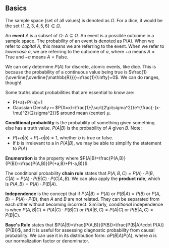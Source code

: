 ## Basics

The sample space (set of all values) is denoted as $\Omega$. For a dice, it would be the set $\{1,2,3,4,5,6\}\in\Omega$. 

An **event** $A$ is a subset of $\Omega$: $A\subseteq\Omega$. An event is a possible outcome in a sample space. The probability of an event is denoted as P(A). When we refer to *capital* $A$, this means we are referring to the event. When we refer to *lowercase* $a$, we are referring to the outcome of $a$, where $+a$ means $A=\text{True}$ and $-a$ means $A=\text{False}$. 

We can only determine $P(A)$ for discrete, atomic events, like dice. This is because the probability of a continuous value being true is $\frac{1}{\overline{\overline{\mathbb{R}}}}=\frac{1}{\infty}=0$. We can do ranges, though!

Some truths about probabilities that are essential to know are:
- P(+a)+P(-a)=1
- Gaussian Density $\mapsto$ $P(X=x)=\frac{1}{\sqrt{2\pi\sigma^2}}e^{\frac{-(x-\mu)^2}{2\sigma^2}}$ around mean (center) $\mu$.

**Conditional probability** is the probability of something given something else has a truth value. $P(A|B)$ is the probability of $A$ given $B$. Note:
- $P(+a|b)+P(-a|b)=1$, whether $b$ is true or false. 
- If $b$ is irrelevant to a in $P(A|B)$, we may be able to simplify the statement to $P(A)$

**Enumeration** is the property where $P(A|B)=\frac{P(A,B)}{P(B)}=\frac{P(A,B)}{P(+a,B)+P(-a,B)}$. 

The conditional probability **chain rule** states that $P(A,B,C)=P(A)\cdot P(B,C|A)=P(A)\cdot P(B|C)\cdot P(C|A,B)$. We can also apply the **product rule**, which is $P(A,B)=P(A)\cdot P(B|A)$. 

**Independence** is the concept that if $P(A|B)=P(A)$ or $P(B|A)=P(B)$ or $P(A,B)=P(A)\cdot P(B)$, then $A$ and $B$ are not related. They can be separated from each other without becoming incorrect. Similarly, *conditional* independence is when $P(A,B|C)=P(A|C)\cdot P(B|C)$ or $P(A|B,C)=P(A|C)$ or $P(B|A,C)=P(B|C)$. 

**Baye's Rule** states that $P(A|B)=\frac{P(A,B)}{P(B)}=\frac{P(B|A)\cdot P(A)}{P(B)}$, and it is useful for assessing diagnostic probability from causal probability. We can use it in its distribution form: $\alpha P(B|A)P(A)$, where $\alpha$ is our normalization factor or denominator. 
